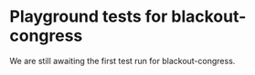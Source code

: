 # Playground tests for blackout-congress
We are still awaiting the first test run for blackout-congress.
